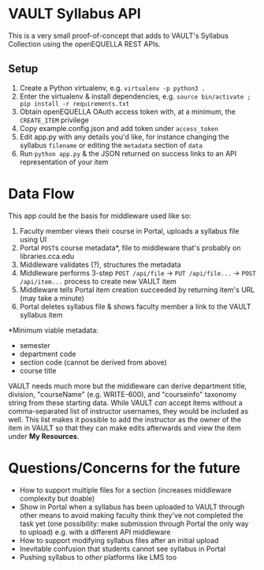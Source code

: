# VAULT Syllabus API

This is a very small proof-of-concept that adds to VAULT's Syllabus Collection using the openEQUELLA REST APIs.

## Setup

1. Create a Python virtualenv, e.g. `virtualenv -p python3 .`
1. Enter the virtualenv & install dependencies, e.g. `source bin/activate ; pip install -r requirements.txt`
1. Obtain openEQUELLA OAuth access token with, at a minimum, the `CREATE_ITEM` privilege
1. Copy example.config.json and add token under `access_token`
1. Edit app.py with any details you'd like, for instance changing the syllabus `filename` or editing the `metadata` section of `data`
1. Run `python app.py` & the JSON returned on success links to an API representation of your item

# Data Flow

This app could be the basis for middleware used like so:

1. Faculty member views their course in Portal, uploads a syllabus file using UI
1. Portal `POST`s course metadata\*, file to middleware that's probably on libraries.cca.edu
1. Middleware validates (?), structures the metadata
1. Middleware performs 3-step `POST /api/file` -> `PUT /api/file...` -> `POST /api/item...` process to create new VAULT item
1. Middleware tells Portal item creation succeeded by returning item's URL (may take a minute)
1. Portal deletes syllabus file & shows faculty member a link to the VAULT syllabus item

\*Minimum viable metadata:

- semester
- department code
- section code (cannot be derived from above)
- course title

VAULT needs much more but the middleware can derive department title, division, "courseName" (e.g. WRITE-600), and "courseinfo" taxonomy string from these starting data. While VAULT _can_ accept items without a comma-separated list of instructor usernames, they would be included as well. This list makes it possible to add the instructor as the owner of the item in VAULT so that they can make edits afterwards and view the item under **My Resources**.

# Questions/Concerns for the future

- How to support multiple files for a section (increases middleware complexity but doable)
- Show in Portal when a syllabus has been uploaded to VAULT through other means to avoid making faculty think they've not completed the task yet (one possibility: make submission through Portal the only way to upload) e.g. with a different API middleware
- How to support modifying syllabus files after an initial upload
- Inevitable confusion that students cannot see syllabus in Portal
- Pushing syllabus to _other_ platforms like LMS too
